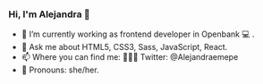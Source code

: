 ### Hi, I'm Alejandra 👋


- 🌱 I’m currently working as frontend developer in Openbank 💻 .
- 💬 Ask me about  HTML5, CSS3, Sass, JavaScript, React.
- 📫 Where you can find me: 👩🏽‍💻  Twitter: @Alejandraemepe  
- 🔶 Pronouns: she/her.

